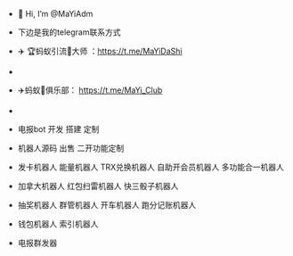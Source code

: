 - 👋 Hi, I’m @MaYiAdm
- 下边是我的telegram联系方式
- ✈️ 🏆蚂蚁引流🐜大师 ：https://t.me/MaYiDaShi
-
- ✈️蚂蚁🐜俱乐部： https://t.me/MaYi_Club
- 
- 电报bot 开发 搭建 定制
- 机器人源码 出售 二开功能定制

- 发卡机器人 能量机器人 TRX兑换机器人 自助开会员机器人 多功能合一机器人
- 加拿大机器人 红包扫雷机器人 快三骰子机器人
- 抽奖机器人 群管机器人 开车机器人 跑分记账机器人
- 钱包机器人 索引机器人
- 电报群发器

<!---
MaYiAdm/MaYiAdm is a ✨ special ✨ repository because its `README.md` (this file) appears on your GitHub profile.
You can click the Preview link to take a look at your changes.
--->

